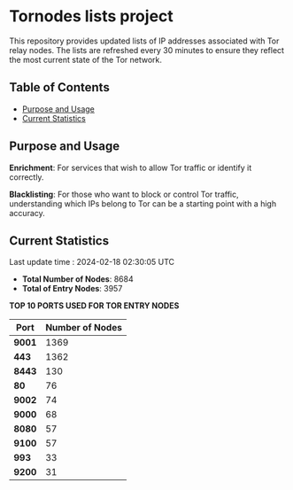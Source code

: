 # Tornodes lists project

This repository provides updated lists of IP addresses associated with Tor relay nodes. The lists are refreshed every 30 minutes to ensure they reflect the most current state of the Tor network.

## Table of Contents

- [Purpose and Usage](#purpose-and-usage)
- [Current Statistics](#current-statistics)


## Purpose and Usage

**Enrichment**: For services that wish to allow Tor traffic or identify it correctly.

**Blacklisting**: For those who want to block or control Tor traffic, understanding which IPs belong to Tor can be a starting point with a high accuracy.

## Current Statistics

Last update time : 2024-02-18 02:30:05 UTC

- **Total Number of Nodes**: 8684
- **Total of Entry Nodes**: 3957

**TOP 10 PORTS USED FOR TOR ENTRY NODES**

| **Port** | **Number of Nodes** |
|------|-----------------|
| **9001**   | 1369  |
| **443**   | 1362  |
| **8443**   | 130  |
| **80**   | 76  |
| **9002**   | 74  |
| **9000**   | 68  |
| **8080**   | 57  |
| **9100**   | 57  |
| **993**   | 33  |
| **9200**   | 31  |

